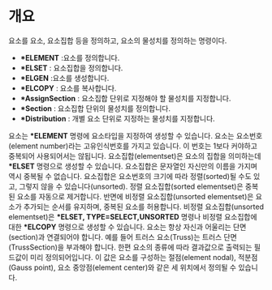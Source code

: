 # 개요

요소를 요소, 요소집합 등을 정의하고, 요소의 물성치를 정의하는 명령이다. 

- __*ELEMENT__ :요소를 정의합니다.
- __*ELSET__ : 요소집합을 정의합니다.
- __*ELGEN__ :요소를 생성합니다.
- __*ELCOPY__ : 요소를 복사합니다.
- __*AssignSection__ : 요소집합 단위로 지정해야 할 물성치를 지정합니다. 
- __*Section__ : 요소집합 단위의 물성치를 정의합니다. 
- __*Distribution__ : 개별 요소 단위로 지정하는 물성치를 지정합니다. 

요소는 __*ELEMENT__ 명령에 요소타입을 지정하여 생성할 수 있습니다. 요소는 요소번호(element number)라는 고유인식번호를 가지고 있습니다. 이 번호는 1보다 커야하고 중복되어 사용되어서는 않됩니다. 
 요소집합(elementset)은 요소의 집합을 의미하는데 __*ELSET__ 명령으로 생성할 수 있습니다. 요소집합은 문자열인 자신만의 이름을 가지며 역시 중복될 수 없습니다. 요소집합은 요소번호의 크기에 따라 정렬(sorted)될 수도 있고, 그렇지 않을 수 있습니다(unsorted). 정렬 요소집합(sorted elementset)은 중복된 요소를 자동으로 제거합니다. 반면에 비정렬 요소집합(unsorted elementset)은 요소가 추가되는 순서를 유지하며, 중복된 요소를 허용합니다. 비정렬 요소집합(unsorted elementset)은 __*ELSET, TYPE=SELECT,UNSORTED__ 명령나 비정렬 요소집합에 대한 __*ELCOPY__ 명령으로 생성할 수 있습니다.
  요소는 항상 자신과 어울리는 단면(section)과 연결되어야 합니다. 예를 들어 트러스 요소(Truss)는 트러스 단면(TrussSection)을 부과해야 합니다. 
  한편 요소의 종류에 따라 결과값으로 출력되는 필드값이 미리 정의되어입니다. 이 값은 요소를 구성하는 절점(element nodal), 적분점(Gauss point), 요소 중앙점(element center)와 같은 세 위치에서 정의될 수 있습니다.


